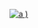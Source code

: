 [
![a](https://user-images.githubusercontent.com/52860492/62415480-1b9e1900-b622-11e9-9333-db09029e7aeb.jpg)
)
](https://newsmania.club/?p=39)
